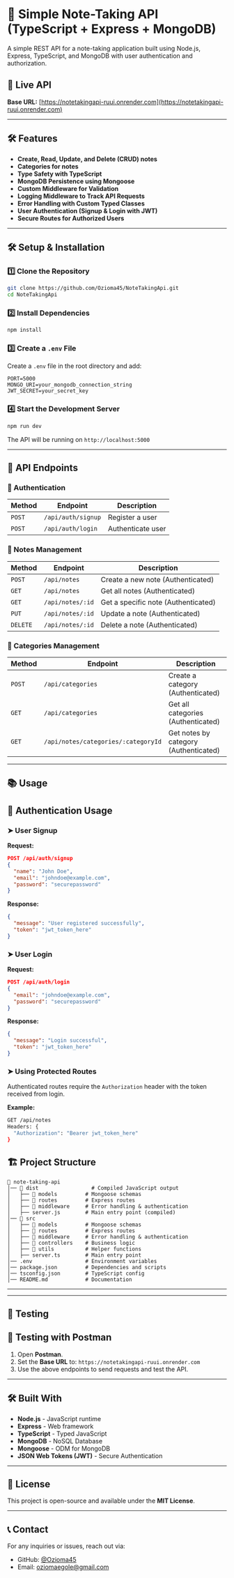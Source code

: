 # 📒 Simple Note-Taking API (TypeScript + Express + MongoDB)

A simple REST API for a note-taking application built using Node.js, Express, TypeScript, and MongoDB with user authentication and authorization.

## 🚀 Live API

**Base URL:** [https://notetakingapi-ruui.onrender.com](https://notetakingapi-ruui.onrender.com)

---

## 🛠️ Features

- **Create, Read, Update, and Delete (CRUD) notes**
- **Categories for notes**
- **Type Safety with TypeScript**
- **MongoDB Persistence using Mongoose**
- **Custom Middleware for Validation**
- **Logging Middleware to Track API Requests**
- **Error Handling with Custom Typed Classes**
- **User Authentication (Signup & Login with JWT)**
- **Secure Routes for Authorized Users**

---

## 🛠️ Setup & Installation

### 1️⃣ Clone the Repository

```sh
git clone https://github.com/Ozioma45/NoteTakingApi.git
cd NoteTakingApi
```

### 2️⃣ Install Dependencies

```sh
npm install
```

### 3️⃣ Create a `.env` File

Create a `.env` file in the root directory and add:

```env
PORT=5000
MONGO_URI=your_mongodb_connection_string
JWT_SECRET=your_secret_key
```

### 4️⃣ Start the Development Server

```sh
npm run dev
```

The API will be running on `http://localhost:5000`

---

## 📌 API Endpoints

### 🔐 Authentication

| Method | Endpoint           | Description       |
| ------ | ------------------ | ----------------- |
| `POST` | `/api/auth/signup` | Register a user   |
| `POST` | `/api/auth/login`  | Authenticate user |

### 📝 Notes Management

| Method   | Endpoint         | Description                         |
| -------- | ---------------- | ----------------------------------- |
| `POST`   | `/api/notes`     | Create a new note (Authenticated)   |
| `GET`    | `/api/notes`     | Get all notes (Authenticated)       |
| `GET`    | `/api/notes/:id` | Get a specific note (Authenticated) |
| `PUT`    | `/api/notes/:id` | Update a note (Authenticated)       |
| `DELETE` | `/api/notes/:id` | Delete a note (Authenticated)       |

### 📂 Categories Management

| Method | Endpoint                            | Description                           |
| ------ | ----------------------------------- | ------------------------------------- |
| `POST` | `/api/categories`                   | Create a category (Authenticated)     |
| `GET`  | `/api/categories`                   | Get all categories (Authenticated)    |
| `GET`  | `/api/notes/categories/:categoryId` | Get notes by category (Authenticated) |

---

## 📚 Usage

## 🔐 Authentication Usage

### ➤ User Signup

**Request:**

```json
POST /api/auth/signup
{
  "name": "John Doe",
  "email": "johndoe@example.com",
  "password": "securepassword"
}
```

**Response:**

```json
{
  "message": "User registered successfully",
  "token": "jwt_token_here"
}
```

### ➤ User Login

**Request:**

```json
POST /api/auth/login
{
  "email": "johndoe@example.com",
  "password": "securepassword"
}
```

**Response:**

```json
{
  "message": "Login successful",
  "token": "jwt_token_here"
}
```

### ➤ Using Protected Routes

Authenticated routes require the `Authorization` header with the token received from login.

**Example:**

```sh
GET /api/notes
Headers: {
  "Authorization": "Bearer jwt_token_here"
}
```

## 🏗️ Project Structure

```
📂 note-taking-api
│── 📂 dist                 # Compiled JavaScript output
│   ├── 📂 models         # Mongoose schemas
│   ├── 📂 routes         # Express routes
│   ├── 📂 middleware     # Error handling & authentication
│   ├── server.js        # Main entry point (compiled)
│── 📂 src
│   ├── 📂 models         # Mongoose schemas
│   ├── 📂 routes         # Express routes
│   ├── 📂 middleware     # Error handling & authentication
│   ├── 📂 controllers    # Business logic
│   ├── 📂 utils          # Helper functions
│   ├── server.ts        # Main entry point
│── .env                 # Environment variables
│── package.json         # Dependencies and scripts
│── tsconfig.json        # TypeScript config
│── README.md            # Documentation
```

---

---

## 🧪 Testing

## 🧪 Testing with Postman

1. Open **Postman**.
2. Set the **Base URL** to: `https://notetakingapi-ruui.onrender.com`
3. Use the above endpoints to send requests and test the API.

---

## 🛠️ Built With

- **Node.js** - JavaScript runtime
- **Express** - Web framework
- **TypeScript** - Typed JavaScript
- **MongoDB** - NoSQL Database
- **Mongoose** - ODM for MongoDB
- **JSON Web Tokens (JWT)** - Secure Authentication

---

## 📜 License

This project is open-source and available under the **MIT License**.

---

## 📞 Contact

For any inquiries or issues, reach out via:

- GitHub: [@Ozioma45](https://github.com/Ozioma45)
- Email: oziomaegole@gmail.com
